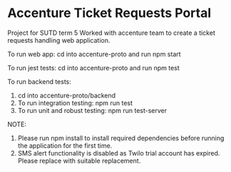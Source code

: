 # Accenture Ticket Requests Portal
Project for SUTD term 5
Worked with accenture team to create a ticket requests handling web application.

To run web app:
cd into accenture-proto and run npm start

To run jest tests:
cd into accenture-proto and run npm test

To run backend tests: 
1. cd into accenture-proto/backend 
2. To run integration testing:
  npm run test  
3. To run unit and robust testing:
  npm run test-server

NOTE: 
1. Please run npm install to install required dependencies before running the application for the first time.
2. SMS alert functionality is disabled as Twilo trial account has expired. Please replace with suitable replacement.
